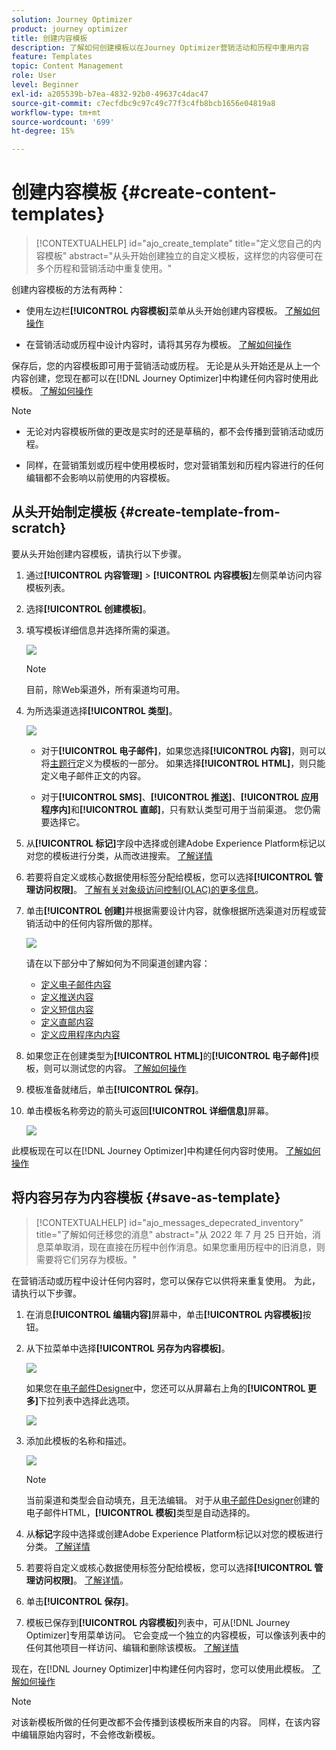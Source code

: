 ```yaml
---
solution: Journey Optimizer
product: journey optimizer
title: 创建内容模板
description: 了解如何创建模板以在Journey Optimizer营销活动和历程中重用内容
feature: Templates
topic: Content Management
role: User
level: Beginner
exl-id: a205539b-b7ea-4832-92b0-49637c4dac47
source-git-commit: c7ecfdbc9c97c49c77f3c4fb8bcb1656e04819a8
workflow-type: tm+mt
source-wordcount: '699'
ht-degree: 15%

---
```


# 创建内容模板 {#create-content-templates}

>[!CONTEXTUALHELP]
>id="ajo_create_template"
>title="定义您自己的内容模板"
>abstract="从头开始创建独立的自定义模板，这样您的内容便可在多个历程和营销活动中重复使用。"

创建内容模板的方法有两种：

* 使用左边栏&#x200B;**[!UICONTROL 内容模板]**&#x200B;菜单从头开始创建内容模板。 [了解如何操作](#create-template-from-scratch)

* 在营销活动或历程中设计内容时，请将其另存为模板。 [了解如何操作](#save-as-template)

保存后，您的内容模板即可用于营销活动或历程。 无论是从头开始还是从上一个内容创建，您现在都可以在[!DNL Journey Optimizer]中构建任何内容时使用此模板。 [了解如何操作](#use-content-templates)

>[!NOTE]
>
>* 无论对内容模板所做的更改是实时的还是草稿的，都不会传播到营销活动或历程。
>
>* 同样，在营销策划或历程中使用模板时，您对营销策划和历程内容进行的任何编辑都不会影响以前使用的内容模板。

## 从头开始制定模板 {#create-template-from-scratch}

要从头开始创建内容模板，请执行以下步骤。

1. 通过&#x200B;**[!UICONTROL 内容管理]** > **[!UICONTROL 内容模板]**&#x200B;左侧菜单访问内容模板列表。

1. 选择&#x200B;**[!UICONTROL 创建模板]**。

1. 填写模板详细信息并选择所需的渠道。

   ![](assets/content-template-channels.png)

   >[!NOTE]
   >
   >目前，除Web渠道外，所有渠道均可用。

1. 为所选渠道选择&#x200B;**[!UICONTROL 类型]**。

   ![](assets/content-template-type.png)

   * 对于&#x200B;**[!UICONTROL 电子邮件]**，如果您选择&#x200B;**[!UICONTROL 内容]**，则可以将[主题行](../email/create-email.md#define-email-content)定义为模板的一部分。 如果选择&#x200B;**[!UICONTROL HTML]**，则只能定义电子邮件正文的内容。

   * 对于&#x200B;**[!UICONTROL SMS]**、**[!UICONTROL 推送]**、**[!UICONTROL 应用程序内]**&#x200B;和&#x200B;**[!UICONTROL 直邮]**，只有默认类型可用于当前渠道。 您仍需要选择它。

1. 从&#x200B;**[!UICONTROL 标记]**&#x200B;字段中选择或创建Adobe Experience Platform标记以对您的模板进行分类，从而改进搜索。 [了解详情](../start/search-filter-categorize.md#tags)

1. 若要将自定义或核心数据使用标签分配给模板，您可以选择&#x200B;**[!UICONTROL 管理访问权限]**。 [了解有关对象级访问控制(OLAC)的更多信息](../administration/object-based-access.md)。

1. 单击&#x200B;**[!UICONTROL 创建]**&#x200B;并根据需要设计内容，就像根据所选渠道对历程或营销活动中的任何内容所做的那样。

   ![](assets/content-template-edition.png)

   请在以下部分中了解如何为不同渠道创建内容：
   * [定义电子邮件内容](../email/get-started-email-design.md)
   * [定义推送内容](../push/design-push.md)
   * [定义短信内容](../sms/create-sms.md#sms-content)
   * [定义直邮内容](../direct-mail/create-direct-mail.md)
   * [定义应用程序内内容](../in-app/design-in-app.md)

1. 如果您正在创建类型为&#x200B;**[!UICONTROL HTML]**&#x200B;的&#x200B;**[!UICONTROL 电子邮件]**&#x200B;模板，则可以测试您的内容。 [了解如何操作](#test-template)

1. 模板准备就绪后，单击&#x200B;**[!UICONTROL 保存]**。

1. 单击模板名称旁边的箭头可返回&#x200B;**[!UICONTROL 详细信息]**&#x200B;屏幕。

   ![](assets/content-template-back.png)

此模板现在可以在[!DNL Journey Optimizer]中构建任何内容时使用。 [了解如何操作](#use-content-templates)

## 将内容另存为内容模板 {#save-as-template}

>[!CONTEXTUALHELP]
>id="ajo_messages_depecrated_inventory"
>title="了解如何迁移您的消息"
>abstract="从 2022 年 7 月 25 日开始，消息菜单取消，现在直接在历程中创作消息。如果您重用历程中的旧消息，则需要将它们另存为模板。"

在营销活动或历程中设计任何内容时，您可以保存它以供将来重复使用。 为此，请执行以下步骤。

1. 在消息&#x200B;**[!UICONTROL 编辑内容]**&#x200B;屏幕中，单击&#x200B;**[!UICONTROL 内容模板]**&#x200B;按钮。

1. 从下拉菜单中选择&#x200B;**[!UICONTROL 另存为内容模板]**。

   ![](assets/content-template-button-save.png)

   如果您在[电子邮件Designer](../email/get-started-email-design.md)中，您还可以从屏幕右上角的&#x200B;**[!UICONTROL 更多]**&#x200B;下拉列表中选择此选项。

   ![](assets/content-template-more-button-save.png)

1. 添加此模板的名称和描述。

   ![](assets/content-template-name.png)

   >[!NOTE]
   >
   >当前渠道和类型会自动填充，且无法编辑。 对于从[电子邮件Designer](../email/get-started-email-design.md)创建的电子邮件HTML，**[!UICONTROL 模板]**&#x200B;类型是自动选择的。

1. 从&#x200B;**标记**&#x200B;字段中选择或创建Adobe Experience Platform标记以对您的模板进行分类。 [了解详情](../start/search-filter-categorize.md#tags)

1. 若要将自定义或核心数据使用标签分配给模板，您可以选择&#x200B;**[!UICONTROL 管理访问权限]**。 [了解详情](../administration/object-based-access.md)。

1. 单击&#x200B;**[!UICONTROL 保存]**。

1. 模板已保存到&#x200B;**[!UICONTROL 内容模板]**&#x200B;列表中，可从[!DNL Journey Optimizer]专用菜单访问。 它会变成一个独立的内容模板，可以像该列表中的任何其他项目一样访问、编辑和删除该模板。 [了解详情](#access-manage-templates)

现在，在[!DNL Journey Optimizer]中构建任何内容时，您可以使用此模板。 [了解如何操作](#use-content-templates)

>[!NOTE]
>
>对该新模板所做的任何更改都不会传播到该模板所来自的内容。 同样，在该内容中编辑原始内容时，不会修改新模板。
